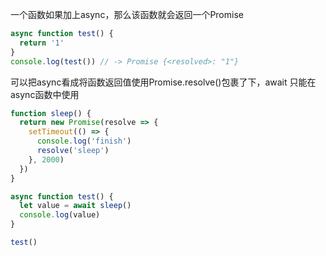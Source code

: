 一个函数如果加上async，那么该函数就会返回一个Promise

```js
async function test() {
  return '1'
}
console.log(test()) // -> Promise {<resolved>: "1"}
```

可以把async看成将函数返回值使用Promise.resolve()包裹了下，await 只能在async函数中使用

```js
function sleep() {
  return new Promise(resolve => {
    setTimeout(() => {
      console.log('finish')
      resolve('sleep')
    }, 2000)
  })
}

async function test() {
  let value = await sleep()
  console.log(value)
}

test()
```
